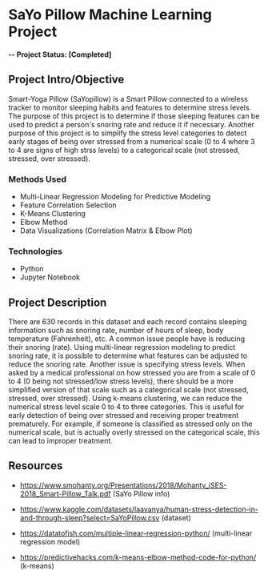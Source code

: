 # SaYo Pillow Machine Learning Project


#### -- Project Status: [Completed]

## Project Intro/Objective
Smart-Yoga Pillow (SaYopillow) is a Smart Pillow connected to a wireless tracker to monitor sleeping habits and features to determine stress levels.
The purpose of this project is to determine if those sleeping features can be used to predict a person's snoring rate and reduce it if necessary.
Another purpose of this project is to simplify the stress level categories to detect early stages of being over stressed
from a numerical scale (0 to 4 where 3 to 4 are signs of high strss levels) to a categorical scale (not stressed, stressed, over stressed).

### Methods Used
* Multi-Linear Regression Modeling for Predictive Modeling
* Feature Correlation Selection
* K-Means Clustering 
* Elbow Method
* Data Visualizations (Correlation Matrix & Elbow Plot)

### Technologies 
* Python
* Jupyter Notebook


## Project Description
There are 630 records in this dataset and each record contains sleeping information such as snoring rate, number of hours of sleep, body temperature (Fahrenheit), etc. A common issue people have is reducing their snoring (rate). Using multi-linear regression modeling to predict snoring rate, it is possible to determine what features can be adjusted to reduce the snoring rate. Another issue is specifying stress levels. When asked by a medical professional on how stressed you are from a scale of 0 to 4 (0 being not stressed/low stress levels), there should be a more simplified version of that scale such as a categorical scale (not stressed, stressed, over stressed). Using k-means clustering, we can reduce the numerical stress level scale 0 to 4 to three categories. This is useful for early detection of being over stressed and receiving proper treatment prematurely. For example, if someone is classified as stressed only on the numerical scale, but is actually overly stressed on the categorical scale, this can lead to improper treatment. 


## Resources

* https://www.smohanty.org/Presentations/2018/Mohanty_iSES-2018_Smart-Pillow_Talk.pdf (SaYo Pillow info)

* https://www.kaggle.com/datasets/laavanya/human-stress-detection-in-and-through-sleep?select=SaYoPillow.csv (dataset)

* https://datatofish.com/multiple-linear-regression-python/ (multi-linear regression model)

* https://predictivehacks.com/k-means-elbow-method-code-for-python/ (k-means)
